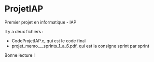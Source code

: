 # ProjetIAP
Premier projet en informatique - IAP

Il y a deux fichiers :
- CodeProjetIAP.c, qui est le code final
- projet_memo___sprints_1_a_6.pdf, qui est la consigne sprint par sprint

Bonne lecture !
